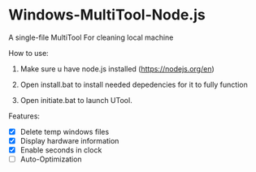 # Windows-MultiTool-Node.js
A single-file MultiTool For cleaning local machine

How to use:

1. Make sure u have node.js installed (https://nodejs.org/en)

2. Open install.bat to install needed depedencies for it to fully function
3. Open initiate.bat to launch UTool.


Features:

- [x] Delete temp windows files
- [x] Display hardware information
- [x] Enable seconds in clock
- [ ] Auto-Optimization
